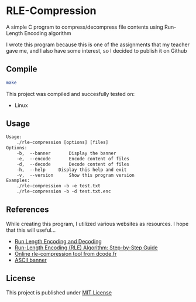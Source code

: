 # RLE-Compression

A simple C program to compress/decompress file contents using Run-Length Encoding algorithm

I wrote this program because this is one of the assignments that my teacher gave me, and I also have some interest, so I decided to publish it on Github

## Compile

```sh
make
```

This project was compiled and succesfully tested on:
- Linux

## Usage

```txt
Usage:
	./rle-compression [options] [files]
Options:
	-b,  --banner		Display the banner
	-e,  --encode		Encode content of files
	-d,  --decode		Decode content of files
	-h,  --help		Display this help and exit
	-v,  --version		Show this program version
Examples:
	./rle-compression -b -e test.txt
	./rle-compression -b -d test.txt.enc
```

## References

While creating this program, I utilized various websites as resources. I hope that this will useful...

- [Run Length Encoding and Decoding](https://www.geeksforgeeks.org/run-length-encoding/)
- [Run-Length Encoding (RLE) Algorithm: Step-by-Step Guide](https://medium.com/@ishifoev/run-length-encoding-rle-algorithm-step-by-step-guide-b0b89f3a4a9f)
- [Online rle-compression tool from dcode.fr](https://www.dcode.fr/rle-compression)
- [ASCII banner](https://manytools.org/hacker-tools/ascii-banner/)

## License

This project is published under [MIT License][license]

[license]: https://github.com/T3l3sc0p3/rle-compression-c/blob/master/LICENSE
